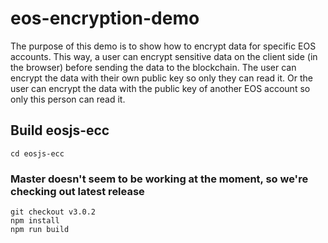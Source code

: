 # eos-encryption-demo

The purpose of this demo is to show how to encrypt data for specific EOS accounts. This way, a user can encrypt sensitive data on the client side (in the browser) before sending the data to the blockchain. The user can encrypt the data with their own public key so only they can read it. Or the user can encrypt the data with the public key of another EOS account so only this person can read it.

## Build eosjs-ecc
```
cd eosjs-ecc
```
### Master doesn't seem to be working at the moment, so we're checking out latest release
```
git checkout v3.0.2
npm install
npm run build
```
